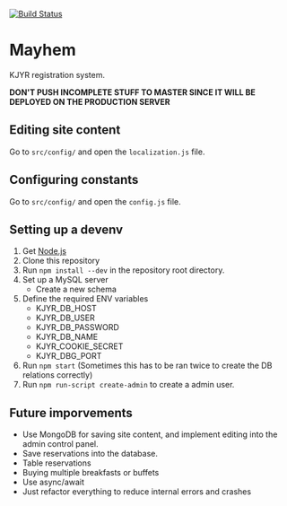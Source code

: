[![Build Status](https://mattermost.tko-aly.fi/buildStatus/icon?job=mayhem)](http://mattermost.tko-aly.fi/job/mayhem/)

# Mayhem

KJYR registration system. 

**DON'T PUSH INCOMPLETE STUFF TO MASTER SINCE IT WILL BE DEPLOYED ON THE PRODUCTION SERVER**

## Editing site content

Go to `src/config/` and open the `localization.js` file.

## Configuring constants

Go to `src/config/` and open the `config.js` file.

## Setting up a devenv

1. Get [Node.js](https://nodejs.org)
2. Clone this repository
3. Run `npm install --dev` in the repository root directory.
4. Set up a MySQL server
    - Create a new schema
5. Define the required ENV variables
    - KJYR\_DB_HOST
    - KJYR\_DB_USER
    - KJYR\_DB_PASSWORD
    - KJYR\_DB_NAME
    - KJYR\_COOKIE_SECRET
    - KJYR\_DBG_PORT
6. Run `npm start` (Sometimes this has to be ran twice to create the DB relations correctly)
7. Run `npm run-script create-admin` to create a admin user.

## Future imporvements

- Use MongoDB for saving site content, and implement editing into the admin control panel.
- Save reservations into the database.
- Table reservations
- Buying multiple breakfasts or buffets
- Use async/await
- Just refactor everything to reduce internal errors and crashes